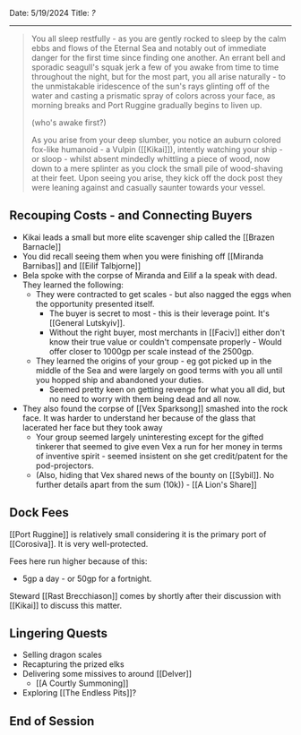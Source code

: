 Date: 5/19/2024
Title: *?*
<hr>

> You all sleep restfully - as you are gently rocked to sleep by the calm ebbs and flows of the Eternal Sea and notably out of immediate danger for the first time since finding one another. An errant bell and sporadic seagull's squak jerk a few of you awake from time to time throughout the night, but for the most part, you all arise naturally - to the unmistakable iridescence of the sun's rays glinting off of the water and casting a prismatic spray of colors across your face, as morning breaks and Port Ruggine gradually begins to liven up.
> 
> (who's awake first?)
> 
> As you arise from your deep slumber, you notice an auburn colored fox-like humanoid - a Vulpin ([[Kikai]]), intently watching your ship - or sloop - whilst absent mindedly whittling a piece of wood, now down to a mere splinter as you clock the small pile of wood-shaving at their feet. Upon seeing you arise, they kick off the dock post they were leaning against and casually saunter towards your vessel.
## Recouping Costs - and Connecting Buyers
- Kikai leads a small but more elite scavenger ship called the [[Brazen Barnacle]]
- You did recall seeing them when you were finishing off [[Miranda Barnibas]] and [[Eilif Talbjorne]]
- Bela spoke with the corpse of Miranda and Eilif a la speak with dead. They learned the following:
	- They were contracted to get scales - but also nagged the eggs when the opportunity presented itself.
		- The buyer is secret to most - this is their leverage point. It's [[General Lutskyiv]]. 
		- Without the right buyer, most merchants in [[Faciv]] either don't know their true value or couldn't compensate properly - Would offer closer to 1000gp per scale instead of the 2500gp.
	- They learned the origins of your group - eg got picked up in the middle of the Sea and were largely on good terms with you all until you hopped ship and abandoned your duties.
		- Seemed pretty keen on getting revenge for what you all did, but no need to worry with them being dead and all now.
- They also found the corpse of [[Vex Sparksong]] smashed into the rock face. It was harder to understand her because of the glass that lacerated her face but they took away
	- Your group seemed largely uninteresting except for the gifted tinkerer that seemed to give even Vex a run for her money in terms of inventive spirit - seemed insistent on she get credit/patent for the pod-projectors.
	- (Also, hiding that Vex shared news of the bounty on [[Sybil]]. No further details apart from the sum (10k)) - [[A Lion's Share]]

## Dock Fees
[[Port Ruggine]] is relatively small considering it is the primary port of [[Corosiva]]. It is very well-protected.

Fees here run higher because of this:
- 5gp a day - or 50gp for a fortnight.

 Steward [[Rast Brecchiason]] comes by shortly after their discussion with [[Kikai]] to discuss this matter.
## Lingering Quests
- Selling dragon scales
- Recapturing the prized elks
- Delivering some missives to around [[Delver]]
	- [[A Courtly Summoning]]
- Exploring [[The Endless Pits]]?
## End of Session
